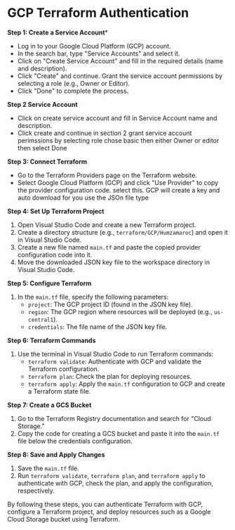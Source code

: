 # GCP Terraform Authentication


**Step 1: Create a Service Account***

- Log in to your Google Cloud Platform (GCP) account.
- In the search bar, type "Service Accounts" and select it.
- Click on "Create Service Account" and fill in the required details (name and description).
- Click "Create" and continue. Grant the service account permissions by selecting a role (e.g., Owner or Editor).
- Click "Done" to complete the process.

**Step 2 Service Account**
- Click on create service account and fill in Service Account name and description. 
- Click create and continue  in section 2 grant service account perimssions by selecting role chose basic then either Owner or editor then select Done

**Step 3: Connect Terraform**

- Go to the Terraform Providers page on the Terraform website.
- Select Google Cloud Platform (GCP) and click "Use Provider" to copy the provider configuration code. select this. GCP will create a key and auto download for you use the JSOn file type 

**Step 4: Set Up Terraform Project**

1. Open Visual Studio Code and create a new Terraform project.
2. Create a directory structure (e.g., `terraform/GCP/Humzamaroc`) and open it in Visual Studio Code.
3. Create a new file named `main.tf` and paste the copied provider configuration code into it.
4. Move the downloaded JSON key file to the workspace directory in Visual Studio Code.

**Step 5: Configure Terraform**

1. In the `main.tf` file, specify the following parameters:
   - `project`: The GCP project ID (found in the JSON key file).
   - `region`: The GCP region where resources will be deployed (e.g., `us-central1`).
   - `credentials`: The file name of the JSON key file.


**Step 6: Terraform Commands**

1. Use the terminal in Visual Studio Code to run Terraform commands:
   - `terraform validate`: Authenticate with GCP and validate the Terraform configuration.
   - `terraform plan`: Check the plan for deploying resources.
   - `terraform apply`: Apply the `main.tf` configuration to GCP and create a Terraform state file.

**Step 7: Create a GCS Bucket**

1. Go to the Terraform Registry documentation and search for "Cloud Storage."
2. Copy the code for creating a GCS bucket and paste it into the `main.tf` file below the credentials configuration.

**Step 8: Save and Apply Changes**

1. Save the `main.tf` file.
2. Run `terraform validate`, `terraform plan`, and `terraform apply` to authenticate with GCP, check the plan, and apply the configuration, respectively.

By following these steps, you can authenticate Terraform with GCP, configure a Terraform project, and deploy resources such as a Google Cloud Storage bucket using Terraform.
